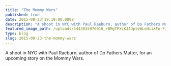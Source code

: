 ```yaml
---
title: "The Mommy Wars"
published: true
date: 2015-09-23T19:19:00.000Z
description: "A shoot in NYC with Paul Raeburn, author of Do Fathers Matter, for an upcoming story on the Mommy Wars. "
featured_image_path: /uploads/1443035976010_rBMgTPXLKJ4QpteWLoHiiXFe-F3kBWhvATNpDwQyVE8.jpeg
type: blog
slug: 2015-09-23-the-mommy-wars
---
```


A shoot in NYC with Paul Raeburn, author of Do Fathers Matter, for an upcoming story on the Mommy Wars.

